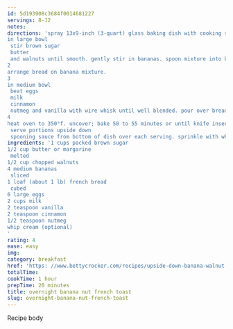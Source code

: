 ```yaml
---
id: 5d193908c3684f0014681227
servings: 8-12
notes:
directions: 'spray 13x9-inch (3-quart) glass baking dish with cooking spray.
in large bowl
 stir brown sugar
 butter
 and walnuts until smooth. gently stir in bananas. spoon mixture into baking dish.
2
arrange bread on banana mixture.
3
in medium bowl
 beat eggs
 milk
 cinnamon
 nutmeg and vanilla with wire whisk until well blended. pour over bread. cover tightly; refrigerate at least 1 hour or overnight.
4
heat oven to 350°f. uncover; bake 50 to 55 minutes or until knife inserted in center comes out clean. cool 10 minutes.
 serve portions upside down
 spooning sauce from bottom of dish over each serving. sprinkle with whip cream.'
ingredients: '1 cups packed brown sugar
1/2 cup butter or margarine
 melted
1/2 cup chopped walnuts
4 medium bananas
 sliced
1 loaf (about 1 lb) french bread
 cubed
6 large eggs
2 cups milk
2 teaspoon vanilla
2 teaspoon cinnamon
1/2 teaspoon nutmeg
whip cream (optional)
'
rating: 4
ease: easy
img:
category: breakfast
href: 'https: //www.bettycrocker.com/recipes/upside-down-banana-walnut-french-toast/4150e6fd-f9de-4ede-bf60-6a3fa6e53355'
totalTime:
cookTime: 1 hour
prepTime: 20 minutes
title: overnight banana nut french toast
slug: overnight-banana-nut-french-toast
---
```

Recipe body